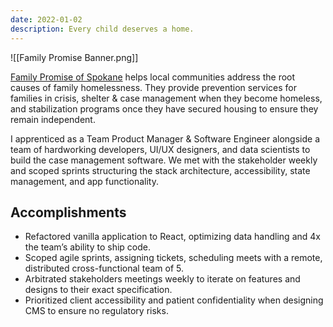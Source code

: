 ```yaml
---
date: 2022-01-02
description: Every child deserves a home.
---
```

![[Family Promise Banner.png]]

<a href="https://www.familypromiseofspokane.org/" target="_blank">Family Promise of Spokane</a> helps local communities address the root causes of family homelessness. They provide prevention services for families in crisis, shelter & case management when they become homeless, and stabilization programs once they have secured housing to ensure they remain independent. 

I apprenticed as a Team Product Manager & Software Engineer alongside a team of hardworking developers, UI/UX designers, and data scientists to build the case management software. We met with the stakeholder weekly and scoped sprints structuring the stack architecture, accessibility, state management, and app functionality.

## Accomplishments
- Refactored vanilla application to React, optimizing data handling and 4x the team’s ability to ship code.
- Scoped agile sprints, assigning tickets, scheduling meets with a remote, distributed cross-functional team of 5.
- Arbitrated stakeholders meetings weekly to iterate on features and designs to their exact specification.
- Prioritized client accessibility and patient confidentiality when designing CMS to ensure no regulatory risks.